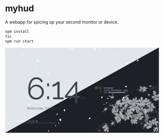# myhud

A webapp for spicing up your second monitor or device.

```
npm install
tsc
npm run start
```

![Screenshot](https://github.com/iahuang/myhud/raw/main/readme_assets/screenshot.png)